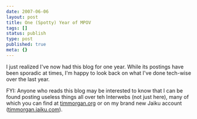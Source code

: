 ```yaml
---
date: 2007-06-06
layout: post
title: One (Spotty) Year of MPOV
tags: []
status: publish
type: post
published: true
meta: {}
---
```

I just realized I've now had this blog for one year. While its postings have been sporadic at times, I'm happy to look back on what I've done tech-wise over the last year.

FYI: Anyone who reads this blog may be interested to know that I can be found posting useless things all over teh Interwebs (not just here), many of which you can find at <a href="http://timmorgan.org">timmorgan.org</a> or on my brand new Jaiku account (<a href="http://timmorgan.jaiku.com/">timmorgan.jaiku.com</a>).
